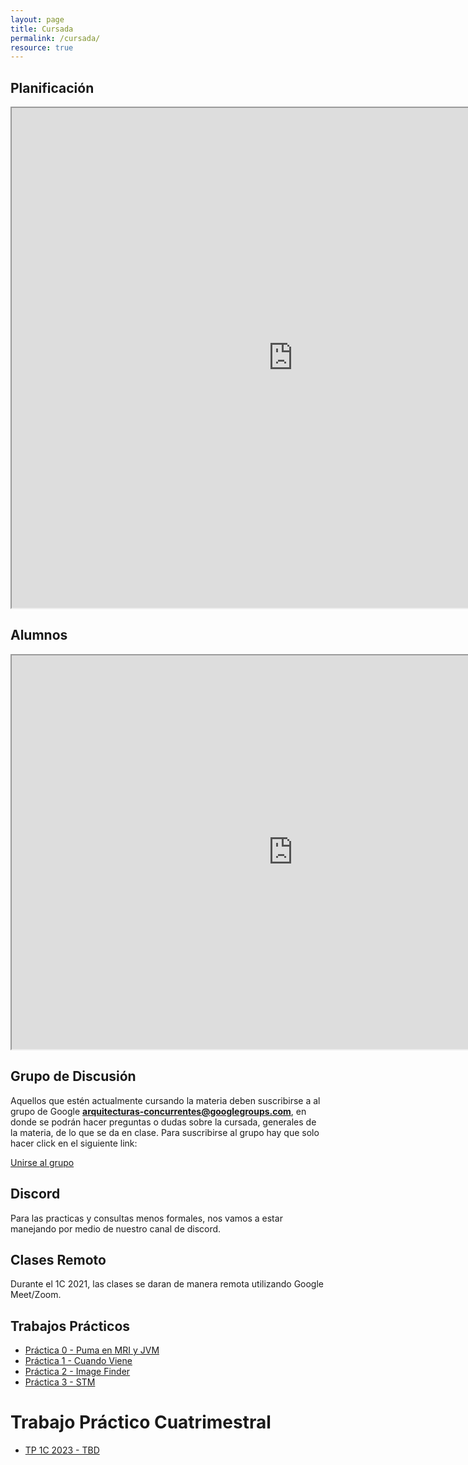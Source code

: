 ```yaml
---
layout: page
title: Cursada
permalink: /cursada/
resource: true
---
```


## Planificación 

<iframe style="width: 900px; height:800px" 
  src="https://docs.google.com/spreadsheets/d/e/2PACX-1vQLs6Xv6f8L8v4B-sq6pG26WKgmH7cf5ffqT8QJXkL81_u2CQhQaXLaZJ0S1wbZtf0Mw6-Ice8VSgue/pubhtml?gid=2043080806&single=true"></iframe>

## Alumnos

<iframe style="width: 900px; height:630px"
  src="https://docs.google.com/spreadsheets/d/e/2PACX-1vSyNWDTH0_RrnMRjKwuN5XTewYI_SzHmGS_IKUBx4TRfkJlnZUD_CbQv4a7fEvisgcx0GGVVC3BeMKR/pubhtml?gid=1923527301&single=true"></iframe>


## Grupo de Discusión

Aquellos que estén actualmente cursando la materia deben suscribirse a al grupo de Google **arquitecturas-concurrentes@googlegroups.com**, en donde se podrán
hacer preguntas o dudas sobre la cursada, generales de la materia, de lo que se da en clase. Para suscribirse al grupo hay que solo hacer click en el siguiente link:

<a href="https://groups.google.com/forum/#!forum/arquitecturas-concurrentes/join">Unirse al grupo</a>


## Discord ##

Para las practicas y consultas menos formales, nos vamos a estar manejando por medio de nuestro canal de discord.

## Clases Remoto ##

Durante el 1C 2021, las clases se daran de manera remota utilizando Google Meet/Zoom.

## Trabajos Prácticos ##

* [Práctica 0 - Puma en MRI y JVM](https://github.com/arquitecturas-concurrentes/iasc-practica-ruby)
* [Práctica 1 - Cuando Viene](https://github.com/arquitecturas-concurrentes/practica_cps_promises_cuando_viene)
* [Práctica 2 - Image Finder](https://github.com/arquitecturas-concurrentes/iasc-elixir-image-finder)
* [Práctica 3 - STM ](https://github.com/arquitecturas-concurrentes/iasc-stm-practica)

# Trabajo Práctico Cuatrimestral #


* [TP 1C 2023 - TBD]()
